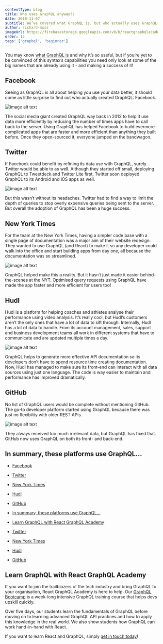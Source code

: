 ```yaml
---
contentType: blog
title: Who uses GraphQL anyway??
date: 2018-11-07
subtitle: We’ve covered what GraphQL is, but who actually uses GraphQL? You might be surprised by the big names that use it, and why...!
author: richard-moss
imageUrl: https://firebasestorage.googleapis.com/v0/b/reactgraphqlacademy.appspot.com/o/images%2Fblog_whoUsesGraphQL%2Fwho-uses-graphql.jpg?alt=media&
order: 15
tags: ['graphql', 'beginner']
---
```


You may know [what GraphQL is](/graphql/what-is-GraphQL-used-for/) and why it’s so useful, but if you’re yet to be convinced of this syntax’s capabilities you need only look at some of the big names that are already using it - and making a success of it!

## Facebook <a name="facebook"></a>

Seeing as GraphQL is all about helping you use your data better, it should come as little surprise to find out who actually created GraphQL: Facebook.

![image alt text](https://firebasestorage.googleapis.com/v0/b/reactjsacademy-react.appspot.com/o/blog%20post%20images%2Fwho-uses-graphql%2Fimage_1.jpg?alt=media)

The social media giant created GraphQL way back in 2012 to help it use data more efficiently by reducing the number of times apps have to call back to the server. Using GraphQL has helped Facebook to build evermore complicated apps that are faster and more efficient than anything they built before. Once they open-sourced it, everyone jumped on the bandwagon.

## Twitter <a name="twitter"></a>

If Facebook could benefit by refining its data use with GraphQL, surely Twitter would be able to as well. Although they started off small, deploying GraphQL to Tweetdeck and Twitter Lite first, Twitter soon deployed GraphQL to its Android and iOS apps as well.

![image alt text](https://firebasestorage.googleapis.com/v0/b/reactjsacademy-react.appspot.com/o/blog%20post%20images%2Fwho-uses-graphql%2Fimage_2.jpg?alt=media&)

But this wasn’t without its headaches. Twitter had to find a way to limit the depth of queries to stop overly expensive queries being sent to the server. But overall the adoption of GraphQL has been a huge success.

## New York Times <a name="new-york-times"></a>

For the team at the New York Times, having a simpler code base with a single page of documentation was a major aim of their website redesign. They wanted to use GraphQL (and React) to make it so any developer could walk into the office and start building apps from day one, all because the documentation was so streamlined.

![image alt text](https://firebasestorage.googleapis.com/v0/b/reactjsacademy-react.appspot.com/o/blog%20post%20images%2Fwho-uses-graphql%2Fimage_3.jpg?alt=media&)

GraphQL helped make this a reality. But it hasn’t just made it easier behind-the-scenes at the NYT. Optimised query requests using GraphQL have made the app faster and more efficient for users too!

## Hudl <a name="hudl"></a>

Hudl is a platform for helping coaches and athletes analyse their performance using video analysis. It’s really cool, but Hudl’s customers aren’t the only ones that have a lot of data to sift through. Internally, Hudl has a lot of data to handle. From its account management, sales, support and business development teams all work in different systems that have to communicate and are updated multiple times a day.

![image alt text](https://firebasestorage.googleapis.com/v0/b/reactjsacademy-react.appspot.com/o/blog%20post%20images%2Fwho-uses-graphql%2Fimage_4.jpg?alt=media&)

GraphQL helps to generate more effective API documentation so its developers don’t have to spend resource time creating documentation. Now, Hudl has managed to make sure its front-end can interact with all data sources using just one language. The code is way easier to maintain and performance has improved dramatically.

## GitHub <a name="github"></a>

No list of GraphQL users would be complete without mentioning GitHub. The go-to developer platform started using GraphQL because there was just no flexibility with older REST APIs.

![image alt text](https://firebasestorage.googleapis.com/v0/b/reactjsacademy-react.appspot.com/o/blog%20post%20images%2Fwho-uses-graphql%2Fimage_5.jpg?alt=media&)

They always received too much irrelevant data, but GraphQL has fixed that. GitHub now uses GraphQL on both its front- and back-end.

## In summary, these platforms use GraphQL…

- [Facebook <a name="facebook"></a>](#facebook-a-name%22facebook%22a)
- [Twitter <a name="twitter"></a>](#twitter-a-name%22twitter%22a)
- [New York Times <a name="new-york-times"></a>](#new-york-times-a-name%22new-york-times%22a)
- [Hudl <a name="hudl"></a>](#hudl-a-name%22hudl%22a)
- [GitHub <a name="github"></a>](#github-a-name%22github%22a)
- [In summary, these platforms use GraphQL…](#in-summary-these-platforms-use-graphql)
- [Learn GraphQL with React GraphQL Academy](#learn-graphql-with-react-graphql-academy)

- [Twitter](#twitter)

- [New York Times](#new-york-times)

- [Hudl](#hudl)

- [GitHub](#github)

## Learn GraphQL with React GraphQL Academy

If you want to join the trailblazers of the tech industry and bring GraphQL to your organisation, React GraphQL Academy is here to help. Our [GraphQL Bootcamp](https://reactgraphql.academy/graphql/training/bootcamp/) is a week-long intensive GraphQL training course that helps devs upskill quickly.

Over five days, our students learn the fundamentals of GraphQL before moving on to learning advanced GraphQL API practices and how to apply this knowledge in the real world. We also show students how GraphQL can work hand-in-hand with React.

If you want to learn React and GraphQL, simply [get in touch today](#contact-us)!
